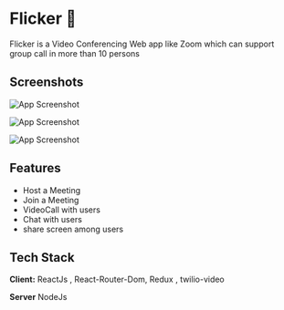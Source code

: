
#  Flicker 🎥

Flicker is a Video Conferencing Web app like Zoom which can support group call in more than 10 persons



## Screenshots

![App Screenshot](https://i.imgur.com/83uS0L8.png)

![App Screenshot](https://i.imgur.com/13fwkWN.png)


![App Screenshot](https://i.imgur.com/4j4H2PB.png)


  
## Features

- Host a Meeting
- Join a Meeting
- VideoCall with  users
- Chat with  users
- share screen among users


  
## Tech Stack

**Client:** ReactJs , React-Router-Dom, Redux , twilio-video

**Server** NodeJs


  
